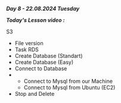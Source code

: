 _**Day 8 - 22.08.2024 Tuesday**_

_**Today's Lesson video :**_

S3
- File version
- Task
RDS
- Create Database (Standart)
- Create Database (Easy)
- Connect to Database
- - Connect to Mysql from our Machine
  - Connect to Mysql from Ubuntu (EC2)
- Stop and Delete
